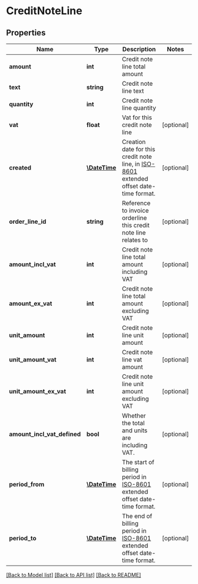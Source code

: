 # CreditNoteLine

## Properties
Name | Type | Description | Notes
------------ | ------------- | ------------- | -------------
**amount** | **int** | Credit note line total amount | 
**text** | **string** | Credit note line text | 
**quantity** | **int** | Credit note line quantity | 
**vat** | **float** | Vat for this credit note line | [optional] 
**created** | [**\DateTime**](\DateTime.md) | Creation date for this credit note line, in [ISO-8601](http://en.wikipedia.org/wiki/ISO_8601) extended offset date-time format. | [optional] 
**order_line_id** | **string** | Reference to invoice orderline this credit note line relates to | [optional] 
**amount_incl_vat** | **int** | Credit note line total amount including VAT | [optional] 
**amount_ex_vat** | **int** | Credit note line total amount excluding VAT | [optional] 
**unit_amount** | **int** | Credit note line unit amount | [optional] 
**unit_amount_vat** | **int** | Credit note line vat amount | [optional] 
**unit_amount_ex_vat** | **int** | Credit note line unit amount excluding VAT | [optional] 
**amount_incl_vat_defined** | **bool** | Whether the total and units are including VAT. | [optional] 
**period_from** | [**\DateTime**](\DateTime.md) | The start of billing period in [ISO-8601](http://en.wikipedia.org/wiki/ISO_8601) extended offset date-time format. | [optional] 
**period_to** | [**\DateTime**](\DateTime.md) | The end of billing period in [ISO-8601](http://en.wikipedia.org/wiki/ISO_8601) extended offset date-time format. | [optional] 

[[Back to Model list]](../../README.md#documentation-for-models) [[Back to API list]](../../README.md#documentation-for-api-endpoints) [[Back to README]](../../README.md)

